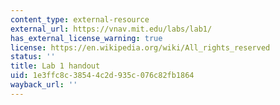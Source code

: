 ```yaml
---
content_type: external-resource
external_url: https://vnav.mit.edu/labs/lab1/
has_external_license_warning: true
license: https://en.wikipedia.org/wiki/All_rights_reserved
status: ''
title: Lab 1 handout
uid: 1e3ffc8c-3854-4c2d-935c-076c82fb1864
wayback_url: ''
---
```

